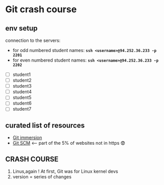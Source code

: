 # Git crash course

## env setup
connection to the servers:  
* for odd numbered student names: **```ssh <username>@94.252.36.233 -p 2201```**  
* for even numbered student names: **```ssh <username>@94.252.36.233 -p 2202```**  

* [ ] student1
* [ ] student2
* [ ] student3
* [ ] student4
* [ ] student5
* [ ] student6
* [ ] student7

## curated list of resources
* [Git immersion](https://gitimmersion.com/)
* [Git SCM](http://git-scm.com/doc) <-- part of the 5% of websites not in https 😨

## CRASH COURSE

1. Linus,again !
   At first, Git was for Linux kernel devs
2. version = series of changes 



